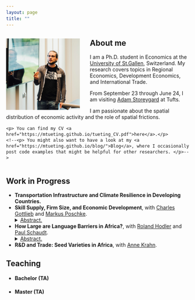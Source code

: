 ```yaml
---
layout: page
title: ""
---
```


<body>
  <div>
    <img align="left" width="40%" height="40%" src="assets/github-img/PHDcon2023WU-56.jpg" style="margin-right: 2em">
    <h2> About me </h2>
    <p> I am a Ph.D. student in Economics at the <a href="https://www.unisg.ch/en/">University of St.Gallen</a>, Switzerland. My research covers topics in Regional Economics, Development Economics, and International Trade. </p>
    <p> From September 23 through June 24, I am visiting <a href="https://sites.google.com/site/adamstoreygard">Adam Storeygard</a> at Tufts. </p>
    <p> I am passionate about the spatial distribution of economic activity and the role of spatial frictions. </p>
    
    <p> You can find my CV <a href="https://mtueting.github.io/tueting_CV.pdf">here</a>.</p>
    <!--<p> You might also want to have a look at my <a href="https://mtueting.github.io/blog/">Blog</a>, where I occasionally post code examples that might be helpful for other researchers. </p>-->
    
  </div>
   
  <div style="clear:both;"></div>
  
  <div>
    <h2> Work in Progress </h2>
    <ul>
      <li> <b>Transportation Infrastructure and Climate Resilience in Developing Countries.</b> </li>
      <li> <b>Skill Supply, Firm Size, and Economic Development</b>, with <a href="https://sites.google.com/site/gottliebcharles/">Charles Gottlieb</a> and <a href="https://markus-poschke.research.mcgill.ca/">Markus Poschke</a>. </li>
        <details>
            <summary><u>Abstract.</u></summary>
            <p>In this paper, we examine the joint distribution of workers' skills by firm size and study how it evolves across country income levels. We then use a span-of-control model with worker skill heterogeneity to disentangle the impact of barriers to firm growth and skill supply on economic development and to simulate the effect of scarcer skill endowments on the skill composition of different firms, relative wages by firm size, the size distribution of firms, and aggregate productivity.</p>
        </details>
      <li> <b>How Large are Language Barriers in Africa?</b>, with <a href="https://sites.google.com/view/rolandhodler">Roland Hodler</a> and <a href="https://paulschaudt.com/">Paul Schaudt</a>. </li>
        <details>
            <summary><u>Abstract.</u></summary>
            <p>In this paper, we estimate the elasticity of intra-national trade costs with respect to language differences in Africa. Our proposed estimation strategy does not require bilateral trade data on the sub-national level but recovers the elasticity non-linearly from observed population growth and changes in the African transportation network between 1970 and 2015 using a market access approach. </p>
        </details>
      <li> <b>R&D and Trade: Seed Varieties in Africa</b>, with <a href="https://sites.google.com/view/annekrahn">Anne Krahn</a>.</li>
    </ul>
  </div>

  
  <div>
    <h2> Teaching </h2>
    <ul>
      <li> 
        <h4 class="course-header" onclick="toggleList('bachelor-list')"> Bachelor (TA) </h4>
        <ul class="course-list" id="bachelor-list" style="display: none;">
          <li> Economics of Climate Change (2023) </li>
          <li> Public Sector Economics (2022-2023) </li>
          <li> Development Economics (2020-2022) </li>
          <li> Data Handling: Import, Cleaning, and Visualisation (2021-2023) </li>
          <li> Introduction to Macroeconomics (2017-2019) </li>
          <li> Operations Management (2017) </li>
        </ul>
      </li>
      <li> 
        <h4 class="course-header" onclick="toggleList('master-list')"> Master (TA) </h4>
        <ul class="course-list" id="master-list" style="display: none;">
          <li> Political Economics (2021-2022) </li>
        </ul>
      </li>
    </ul>
  </div>

<script src="_includes/toggle.js"></script>
</body>
